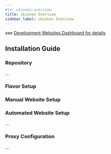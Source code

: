 ```yaml
---
#id: ukzones-overview
title: ukzones Overview
sidebar_label: ukzones Overview
---
```


see [Development Websites Dashboard for details](../../dashboards/websites/production.md)

## Installation Guide

### Repository
...

### Flavor Setup


### Manual Website Setup


### Automated Website Setup
...
 
### Proxy Configuration
...
